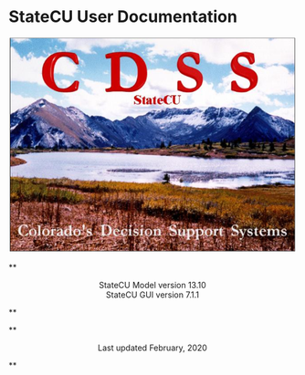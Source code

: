 # StateCU User Documentation #

<a name="StateCU"></a>
![StateCU](images/StateCU.PNG)

**<p style="text-align: center;">
StateCU Model version 13.10  
StateCU GUI version 7.1.1  
</p>**

**<p style="text-align: center;">
Last updated February, 2020
</p>**